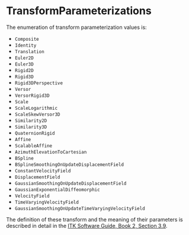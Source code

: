 # TransformParameterizations

The enumeration of transform parameterization values is:

- `Composite`
- `Identity`
- `Translation`
- `Euler2D`
- `Euler3D`
- `Rigid2D`
- `Rigid3D`
- `Rigid3DPerspective`
- `Versor`
- `VersorRigid3D`
- `Scale`
- `ScaleLogarithmic`
- `ScaleSkewVersor3D`
- `Similarity2D`
- `Similarity3D`
- `QuaternionRigid`
- `Affine`
- `ScalableAffine`
- `AzimuthElevationToCartesian`
- `BSpline`
- `BSplineSmoothingOnUpdateDisplacementField`
- `ConstantVelocityField`
- `DisplacementField`
- `GaussianSmoothingOnUpdateDisplacementField`
- `GaussianExponentialDiffeomorphic`
- `VelocityField`
- `TimeVaryingVelocityField`
- `GaussianSmoothingOnUpdateTimeVaryingVelocityField`

The definition of these transform and the meaning of their parameters is described in detail in the [ITK Software Guide, Book 2, Section 3.9](https://github.com/InsightSoftwareConsortium/ITKSoftwareGuide/releases).